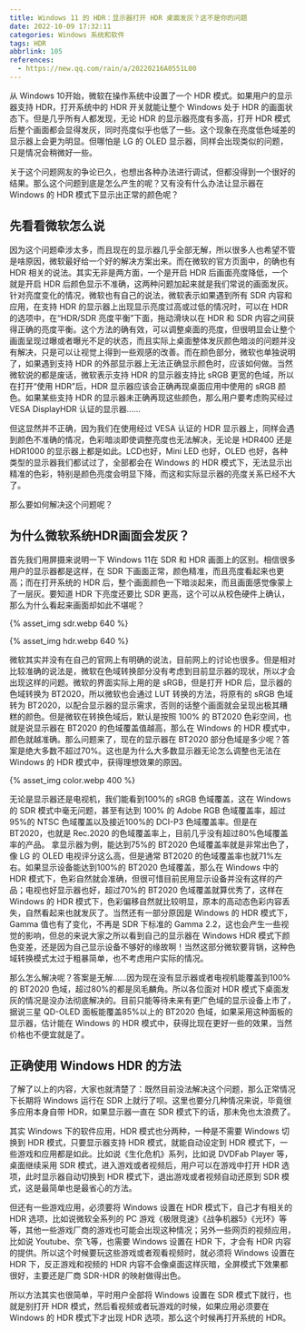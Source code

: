 ```yaml
---
title: Windows 11 的 HDR：显示器打开 HDR 桌面发灰？这不是你的问题
date: 2022-10-09 17:32:11
categories: Windows 系统和软件
tags: HDR
abbrlink: 105
references:
  - https://new.qq.com/rain/a/20220216A0551L00
---
```

从 Windows 10开始，微软在操作系统中设置了一个 HDR 模式。如果用户的显示器支持 HDR，打开系统中的 HDR 开关就能让整个 Windows 处于 HDR 的画面状态下。但是几乎所有人都发现，无论 HDR 的显示器亮度有多高，打开 HDR 模式后整个画面都会显得发灰，同时亮度似乎也低了一些。这个现象在亮度低色域差的显示器上会更为明显。但哪怕是 LG 的 OLED 显示器，同样会出现类似的问题，只是情况会稍微好一些。

关于这个问题网友的争论已久，也想出各种办法进行调试，但都没得到一个很好的结果。那么这个问题到底是怎么产生的呢？又有没有什么办法让显示器在 Windows 的 HDR 模式下显示出正常的颜色呢？

## 先看看微软怎么说

因为这个问题牵涉太多，而且现在的显示器几乎全部无解，所以很多人也希望不管是啥原因，微软最好给一个好的解决方案出来。而在微软的官方页面中，的确也有 HDR 相关的说法。其实无非是两方面，一个是开启 HDR 后画面亮度降低，一个就是开启 HDR 后颜色显示不准确，这两种问题加起来就是我们常说的画面发灰。针对亮度变化的情况，微软也有自己的说法，微软表示如果遇到所有 SDR 内容和应用，在支持 HDR 的显示器上出现显示亮度过高或过低的情况时，可以在 HDR 的选项中，在“HDR/SDR 亮度平衡”下面，拖动滑块以在 HDR 和 SDR 内容之间获得正确的亮度平衡。这个方法的确有效，可以调整桌面的亮度，但很明显会让整个画面呈现过曝或者曝光不足的状态，而且实际上桌面整体发灰颜色暗淡的问题并没有解决，只是可以让视觉上得到一些观感的改善。而在颜色部分，微软也单独说明了，如果遇到支持 HDR 的外部显示器上无法正确显示颜色时，应该如何做。当然微软说的都是废话，微软表示支持 HDR 的显示器支持比 sRGB 更宽的色域，所以在打开“使用 HDR”后，HDR 显示器应该会正确再现桌面应用中使用的 sRGB 颜色。如果某些支持 HDR 的显示器未正确再现这些颜色，那么用户要考虑购买经过 VESA DisplayHDR 认证的显示器……

但这显然并不正确，因为我们在使用经过 VESA 认证的 HDR 显示器上，同样会遇到颜色不准确的情况，色彩暗淡即使调整亮度也无法解决，无论是 HDR400 还是 HDR1000 的显示器上都是如此。LCD也好，Mini LED 也好，OLED 也好，各种类型的显示器我们都试过了，全部都会在 Windows 的 HDR 模式下，无法显示出精准的色彩，特别是颜色亮度会明显下降，而这和实际显示器的亮度关系已经不大了。

那么要如何解决这个问题呢？

<!-- more -->

## 为什么微软系统HDR画面会发灰？

首先我们用屏摄来说明一下 Windows 11在 SDR 和 HDR 画面上的区别。相信很多用户的显示器都是这样，在 SDR 下画面正常，颜色精准，而且亮度看起来也更高；而在打开系统的 HDR 后，整个画面颜色一下暗淡起来，而且画面感觉像蒙上了一层灰。要知道 HDR 下亮度还要比 SDR 更高，这个可以从校色硬件上确认，那么为什么看起来画面却如此不堪呢？

{% asset_img sdr.webp 640 %}

{% asset_img hdr.webp 640 %}

微软其实并没有在自己的官网上有明确的说法，目前网上的讨论也很多。但是相对比较准确的说法是，微软在色域转换部分没有考虑到目前显示器的现状，所以才会出现这样的问题。微软的界面实际上用的是 sRGB，但是打开 HDR 后，显示器的色域转换为 BT2020，所以微软也会通过 LUT 转换的方法，将原有的 sRGB 色域转为 BT2020，以配合显示器的显示需求，否则的话整个画面就会呈现出极其糟糕的颜色。但是微软在转换色域后，默认是按照 100% 的 BT2020 色彩空间，也就是说显示器在 BT2020 的色域覆盖值越高，那么在 Windows 的 HDR 模式中，颜色就越准确。那么问题来了，现在的显示器在 BT2020 部分色域是多少呢？答案是绝大多数不超过70%。这也是为什么大多数显示器无论怎么调整也无法在 Windows 的 HDR 模式中，获得理想效果的原因。

{% asset_img color.webp 400 %}

无论是显示器还是电视机，我们能看到100%的 sRGB 色域覆盖，这在 Windows 的 SDR 模式中毫无问题，甚至有达到 100% 的 Adobe RGB 色域覆盖率，超过95%的 NTSC 色域覆盖以及接近100%的 DCI-P3 色域覆盖率。但是在 BT2020，也就是 Rec.2020 的色域覆盖率上，目前几乎没有超过80%色域覆盖率的产品。
拿显示器为例，能达到75%的 BT2020 色域覆盖率就是非常出色了，像 LG 的 OLED 电视评分这么高，但是通常 BT2020 的色域覆盖率也就71%左右。如果显示设备能达到100%的 BT2020 色域覆盖，那么在 Windows 中的 HDR 模式下，色彩自然就会准确，但很可惜目前民用显示设备并没有这样的产品；电视也好显示器也好，超过70%的 BT2020 色域覆盖就算优秀了，这样在 Windows 的 HDR 模式下，色彩偏移自然就比较明显，原本的高动态色彩内容丢失，自然看起来也就发灰了。当然还有一部分原因是 Windows 的 HDR 模式下，Gamma 值也有了变化，不再是 SDR 下标准的 Gamma 2.2，这也会产生一些视觉的影响，但总的来说大家之所以看到自己的显示器在 Windows HDR 模式下颜色变差，还是因为自己显示设备不够好的缘故啊！当然这部分微软要背锅，这种色域转换模式太过于粗暴简单，也不考虑用户实际的情况。

那么怎么解决呢？答案是无解……因为现在没有显示器或者电视机能覆盖到100%的 BT2020 色域，超过80%的都是凤毛麟角。所以各位面对 HDR 模式下桌面发灰的情况是没办法彻底解决的。目前只能等待未来有更广色域的显示设备上市了，据说三星 QD-OLED 面板能覆盖85%以上的 BT2020 色域，如果采用这种面板的显示器，估计能在 Windows 的 HDR 模式中，获得比现在更好一些的效果，当然价格也不便宜就是了。

## 正确使用 Windows HDR 的方法

了解了以上的内容，大家也就清楚了：既然目前没法解决这个问题，那么正常情况下长期将 Windows 运行在 SDR 上就行了呗。这里也要分几种情况来说，毕竟很多应用本身自带 HDR，如果显示器一直在 SDR 模式下的话，那未免也太浪费了。

其实 Windows 下的软件应用，HDR 模式也分两种，一种是不需要 Windows 切换到 HDR 模式，只要显示器支持 HDR 模式，就能自动设定到 HDR 模式下，一些游戏和应用都是如此。比如说《生化危机》系列，比如说 DVDFab Player 等，桌面继续采用 SDR 模式，进入游戏或者视频后，用户可以在游戏中打开 HDR 选项，此时显示器自动切换到 HDR 模式下，退出游戏或者视频自动还原到 SDR 模式，这是最简单也是最省心的方法。

但还有一些游戏应用，必须要将 Windows 设置在 HDR 模式下，自己才有相关的 HDR 选项，比如说微软全系列的 PC 游戏《极限竞速》《战争机器5》《光环》等等，其他一些游戏厂商的游戏也可能会出现这种情况；另外一些网页的视频应用，比如说 Youtube、奈飞等，也需要 Windows 设置在 HDR 下，才会有 HDR 内容的提供。所以这个时候要玩这些游戏或者观看视频时，就必须将 Windows 设置在 HDR 下，反正游戏和视频的 HDR 内容不会像桌面这样灰暗，全屏模式下效果都很好，主要还是厂商 SDR-HDR 的映射做得出色。

所以方法其实也很简单，平时用户全部将 Windows 设置在 SDR 模式下就行，也就是别打开 HDR 模式，然后看视频或者玩游戏的时候，如果应用必须要在 Windows 的 HDR 模式下才出现 HDR 选项，那么这个时候再打开系统的 HDR。
